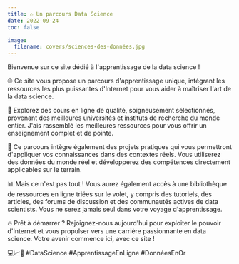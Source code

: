 ```yaml
---
title: ✍️ Un parcours Data Science
date: 2022-09-24
toc: false

image:
  filename: covers/sciences-des-données.jpg
---
```


Bienvenue sur ce site dédié à l'apprentissage de la data science !

🌐 Ce site vous propose un parcours d'apprentissage unique, intégrant les ressources les plus puissantes d'Internet pour vous aider à maîtriser l'art de la data science.

💼 Explorez des cours en ligne de qualité, soigneusement sélectionnés, provenant des meilleures universités et instituts de recherche du monde entier. J'ais rassemblé les meilleures ressources pour vous offrir un enseignement complet et de pointe.

🚀 Ce parcours intègre également des projets pratiques qui vous permettront d'appliquer vos connaissances dans des contextes réels. Vous utiliserez des données du monde réel et développerez des compétences directement applicables sur le terrain.

📊 Mais ce n'est pas tout ! Vous aurez également accès à une bibliothèque de ressources en ligne triées sur le volet, y compris des tutoriels, des articles, des forums de discussion et des communautés actives de data scientists. Vous ne serez jamais seul dans votre voyage d'apprentissage.

🔥 Prêt à démarrer ? Rejoignez-nous aujourd'hui pour exploiter le pouvoir d'Internet et vous propulser vers une carrière passionnante en data science. Votre avenir commence ici, avec ce site ! 

💻📈🌟 #DataScience #ApprentissageEnLigne #DonnéesEnOr


